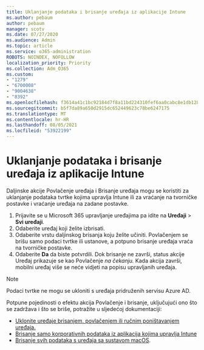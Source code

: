 ```yaml
---
title: Uklanjanje podataka i brisanje uređaja iz aplikacije Intune
ms.author: pebaum
author: pebaum
manager: scotv
ms.date: 07/27/2020
ms.audience: Admin
ms.topic: article
ms.service: o365-administration
ROBOTS: NOINDEX, NOFOLLOW
localization_priority: Priority
ms.collection: Adm_O365
ms.custom:
- "1279"
- "6700008"
- "9004638"
- "8392"
ms.openlocfilehash: f3614a41c1bc92184d7f8a11bd224310fef6aa0cabc8e1db1288bde01ca1cb5a
ms.sourcegitcommit: b5f7da89a650d2915dc652449623c78be6247175
ms.translationtype: MT
ms.contentlocale: hr-HR
ms.lasthandoff: 08/05/2021
ms.locfileid: "53922199"
---
```

# <a name="removing-data-and-wiping-devices-from-intune"></a>Uklanjanje podataka i brisanje uređaja iz aplikacije Intune

Daljinske akcije Povlačenje uređaja i Brisanje uređaja mogu se koristiti za uklanjanje podataka tvrtke kojima upravlja Intune ili za vraćanje na tvorničke postavke i vraćanje uređaja na zadane postavke.

1. Prijavite se u Microsoft 365 upravljanje uređajima pa idite na **Uređaji**  >  **Svi uređaji**.
2. Odaberite uređaj koji želite izbrisati.
3. Odaberite vrstu daljinskog brisanja koju želite učiniti. Povlačenjem se brišu samo podaci tvrtke ili ustanove, a potpuno brisanje uređaja vraća na tvorničke postavke.
4. Odaberite **Da** da biste potvrdili. Dok brisanje ne završi, status akcije Uređaj prikazuje se kao Povlačenje *na čekanju.*
    Kada akcija završi, mobilni uređaj više se neće vidjeti na popisu upravljanih uređaja.

> [!NOTE]
> Podaci tvrtke ne mogu se ukloniti s uređaja pridruženih servisu Azure AD. 

Potpune pojedinosti o efektu akcija Povlačenje i brisanje, uključujući ono što se zadržava i što se briše, potražite u sljedećoj dokumentaciji:

- [Uklonite uređaje brisanjem, povlačenjem ili ručnim poništavanjem uređaja.](https://docs.microsoft.com/mem/intune/remote-actions/devices-wipe)
- [Brisanje samo korporativnih podataka iz aplikacija kojima upravlja Intune](https://docs.microsoft.com/mem/intune/apps/apps-selective-wipe)
- [Brisanje svih podataka s uređaja sa sustavom macOS](https://docs.microsoft.com/mem/intune/remote-actions/device-erase).